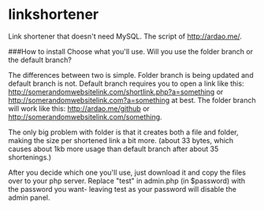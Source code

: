 # linkshortener
Link shortener that doesn't need MySQL. The script of http://ardao.me/.

###How to install
Choose what you'll use. Will you use the folder branch or the default branch?

The differences between two is simple. Folder branch is being updated and default branch is not. Default branch requires you to open a link like this: http://somerandomwebsitelink.com/shortlink.php?a=something or http://somerandomwebsitelink.com?a=something at best. The folder branch will work like this: http://ardao.me/github or http://somerandomwebsitelink.com/something.

The only big problem with folder is that it creates both a file and folder, making the size per shortened link a bit more. (about 33 bytes, which causes about 1kb more usage than default branch after about 35 shortenings.)

After you decide which one you'll use, just download it and copy the files over to your php server. Replace "test" in admin.php (in $password) with the password you want- leaving test as your password will disable the admin panel.
